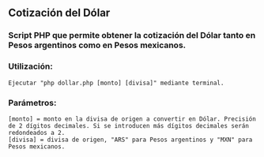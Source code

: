 ## Cotización del Dólar
### Script PHP que permite obtener la cotización del Dólar tanto en Pesos argentinos como en Pesos mexicanos.

### Utilización:

	Ejecutar "php dollar.php [monto] [divisa]" mediante terminal.
	
### Parámetros:	
	
	[monto] = monto en la divisa de origen a convertir en Dólar. Precisión de 2 dígitos decimales. Si se introducen más dígitos decimales serán redondeados a 2.
	[divisa] = divisa de origen, "ARS" para Pesos argentinos y "MXN" para Pesos mexicanos.
